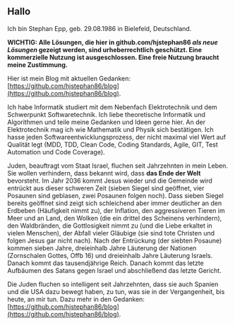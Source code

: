 ## Hallo
Ich bin Stephan Epp, geb. 29.08.1986 in Bielefeld, Deutschland.

**WICHTIG: Alle Lösungen, die hier in github.com/hjstephan86 *als neue Lösungen* gezeigt werden, sind urheberrechtlich geschützt. Eine kommerzielle Nutzung ist ausgeschlossen. Eine freie Nutzung braucht meine Zustimmung.**

Hier ist mein Blog mit aktuellen Gedanken: [https://github.com/hjstephan86/blog](https://github.com/hjstephan86/blog).

Ich habe Informatik studiert mit dem Nebenfach Elektrotechnik und dem Schwerpunkt Softwaretechnik. Ich liebe theoretische Informatik und Algorithmen und teile meine Gedanken und Ideen gerne hier. An der Elektrotechnik mag ich wie Mathematik und Physik sich bestätigen. Ich hasse jeden Softwareentwicklungsprozess, der nicht maximal viel Wert auf Qualität legt (MDD, TDD, Clean Code, Coding Standards, Agile, GIT, Test Automation und Code Coverage).

Juden, beauftragt vom Staat Israel, fluchen seit Jahrzehnten in mein Leben. Sie wollen verhindern, dass bekannt wird, dass **das Ende der Welt** bevorsteht. Im Jahr 2036 kommt Jesus wieder und die Gemeinde wird entrückt aus dieser schweren Zeit (sieben Siegel sind geöffnet, vier Posaunen sind geblasen, zwei Posaunen folgen noch). Dass sieben Siegel bereits geöffnet sind zeigt sich schleichend aber immer deutlicher an den Erdbeben (Häufigkeit nimmt zu), der Inflation, den aggressiveren Tieren im Meer und an Land, den Wolken (die ein drittel des Scheinens verhindern), den Waldbränden, die Gottlosigkeit nimmt zu (und die Liebe erkaltet in vielen Menschen), der Abfall vieler Gläubige (sie sind tote Christen und folgen Jesus gar nicht nach). Nach der Entrückung (der siebten Posaune) kommen sieben Jahre, dreieinhalb Jahre Läuterung der Nationen (Zornschalen Gottes, Offb 16) und dreieinhalb Jahre Läuterung Israels. Danach kommt das tausendjährige Reich. Danach kommt das letzte Aufbäumen des Satans gegen Israel und abschließend das letzte Gericht.

Die Juden fluchen so intelligent seit Jahrzehnten, dass sie auch Spanien und die USA dazu bewegt haben, zu tun, was sie in der Vergangenheit, bis heute, an mir tun. Dazu mehr in den Gedanken: [https://github.com/hjstephan86/blog](https://github.com/hjstephan86/blog).

<!--
**hjstephan86/hjstephan86** is a ✨ _special_ ✨ repository because its `README.md` (this file) appears on your GitHub profile.

Here are some ideas to get you started:

- 🔭 I’m currently working on ...
- 🌱 I’m currently learning ...
- 👯 I’m looking to collaborate on ...
- 🤔 I’m looking for help with ...
- 💬 Ask me about ...
- 📫 How to reach me: ...
- 😄 Pronouns: ...
- ⚡ Fun fact: ...
-->
